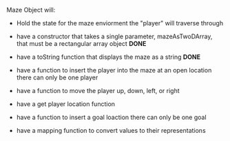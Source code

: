 Maze Object will:

- Hold the state for the maze enviorment the "player" will traverse through

- have a constructor that takes a single parameter, mazeAsTwoDArray, that must be a rectangular array object **DONE**

- have a toString function that displays the maze as a string **DONE**

- have a function to insert the player into the maze at an open location there can only be one player

- have a function to move the player up, down, left, or right

- have a get player location function

- have a function to insert a goal loaction there can only be one goal

- have a mapping function to convert values to their representations 

 

